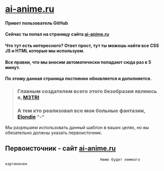 # [ai-anime.ru](https://ai-anime.ru/)


#### Привет пользователь GitHub
#### Сейчас ты попал на страницу сайта [ai-anime.ru](https://ai-anime.ru/)


#### Что тут есть интересного? Ответ прост, тут ты можешь найти все CSS JS и HTML которые мы используем.
#### Все правки, что мы вносим автоматически попадают сюда раз в 5 минут.
#### По этому данная страница постоянно обновляется и дополняется.


> ###  Главным создателем всего этого безобразия являюсь я, [M3TRI](https://github.com/M3TRI)
> ###  А тем кто реализовал все мои больные фантазии, [Elondie](https://github.com/Elondie) ^-^


Мы разрешаем использовать данный шаблон в ваших целях, но вы обязательно должны указать первоисточник. 
## Первоисточник - сайт [ai-anime.ru](https://ai-anime.ru/)

                                               Ниже будет немного картиночек